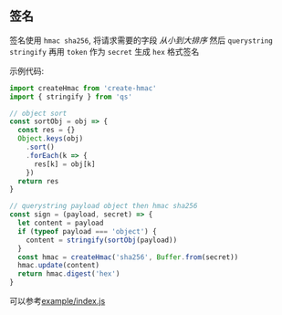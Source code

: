 ## 签名

签名使用 `hmac sha256`, 将请求需要的字段 _从小到大排序_ 然后 `querystring stringify` 再用 `token` 作为 `secret` 生成 `hex` 格式签名

示例代码:

```js
import createHmac from 'create-hmac'
import { stringify } from 'qs'

// object sort
const sortObj = obj => {
  const res = {}
  Object.keys(obj)
    .sort()
    .forEach(k => {
      res[k] = obj[k]
    })
  return res
}

// querystring payload object then hmac sha256
const sign = (payload, secret) => {
  let content = payload
  if (typeof payload === 'object') {
    content = stringify(sortObj(payload))
  }
  const hmac = createHmac('sha256', Buffer.from(secret))
  hmac.update(content)
  return hmac.digest('hex')
}
```

可以参考[example/index.js](../example/index.js)
